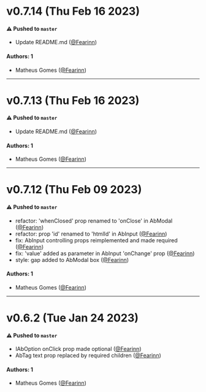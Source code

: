 # v0.7.14 (Thu Feb 16 2023)

#### ⚠️ Pushed to `master`

- Update README.md ([@Fearinn](https://github.com/Fearinn))

#### Authors: 1

- Matheus Gomes ([@Fearinn](https://github.com/Fearinn))

---

# v0.7.13 (Thu Feb 16 2023)

#### ⚠️ Pushed to `master`

- Update README.md ([@Fearinn](https://github.com/Fearinn))

#### Authors: 1

- Matheus Gomes ([@Fearinn](https://github.com/Fearinn))

---

# v0.7.12 (Thu Feb 09 2023)

#### ⚠️ Pushed to `master`

- refactor: 'whenClosed' prop renamed to 'onClose' in AbModal ([@Fearinn](https://github.com/Fearinn))
- refactor: prop 'id' renamed to 'htmlId' in AbInput ([@Fearinn](https://github.com/Fearinn))
- fix: AbInput controlling props reimplemented and made required ([@Fearinn](https://github.com/Fearinn))
- fix: 'value' added as parameter in AbInput 'onChange' prop ([@Fearinn](https://github.com/Fearinn))
- style: gap added to AbModal box ([@Fearinn](https://github.com/Fearinn))

#### Authors: 1

- Matheus Gomes ([@Fearinn](https://github.com/Fearinn))

---

# v0.6.2 (Tue Jan 24 2023)

#### ⚠️ Pushed to `master`

- IAbOption onClick prop made optional ([@Fearinn](https://github.com/Fearinn))
- AbTag text prop replaced by required children ([@Fearinn](https://github.com/Fearinn))

#### Authors: 1

- Matheus Gomes ([@Fearinn](https://github.com/Fearinn))
